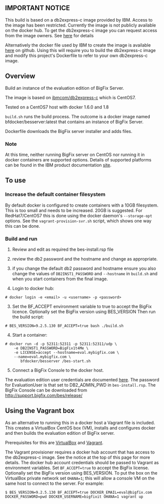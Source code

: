## IMPORTANT NOTICE
This build is based on a db2express-c image provided by IBM.
Access to the image has been restricted. Currently the image is not publicly available on the docker hub.
To get the db2express-c image you can request access from the image owners.
See [here](https://registry.hub.docker.com/u/ibmcom/db2express-c/) for details  

Alternatively the docker file used by IBM to create the image is available [here](https://github.com/IMC3ofC/db2express-c.docker) on github.  Using this will require you to build the db2express-c image and modify this project's Dockerfile to refer to your own db2express-c image.

## Overview

Build an instance of the evaluation edition of BigFix Server.

The image is based on [ibmcom/db2express-c](https://registry.hub.docker.com/u/ibmcom/db2express-c/) which is CentOS7.

Tested on a CentOS7 host with docker 1.6.0 and 1.8

`build.sh` runs the build process.  The outcome is a docker image named bfdocker/besserver:latest that contains an instance of BigFix Server.

Dockerfile downloads the BigFix server installer and adds files.

### Note
At this time, neither running BigFix server on CentOS nor running it in docker containers are supported options.  Details of supported platforms can be found in the IBM product documentation [site](http://www-01.ibm.com/support/docview.wss?rs=1015&uid=swg21684809).


## To use

### Increase the default container filesystem
By default docker is configured to create containers with a 10GB filesystem.  This is too small and needs to be increased.  20GB is suggested.  For RedHat7/CentOS7 this is done using the docker daemon's `--storage-opt` options.  See the `vagrant-provision-svr.sh` script, which shows one way this can be done.

### Build and run
1. Review and edit as required the bes-install.rsp file
  1. review the db2 password and the hostname and change as appropriate.
  2. if you change the default db2 password and hostname ensure you also change
the values of `DB2INST1_PASSWORD` and `--hostname` in `build.sh` and when you start
containers from the final image.

2.  Login to docker hub:
```
# docker login -e <email> -u <username> -p <password>
```
3. Set the BF_ACCEPT environment variable to true to accept the BigFix licence. Optionally set the BigFix version using BES_VERSION Then run the build script:

  ```
  # BES_VERSION=9.2.5.130 BF_ACCEPT=true bash ./build.sh
  ```

4.  Start a container:

  ```
  # docker run -d -p 52311:52311 -p 52311:52311/udp \
      -e DB2INST1_PASSWORD=BigFix1t4Me \
      -e LICENSE=accept --hostname=eval.mybigfix.com \
      --name=eval.mybigfix.com \
	     bfdocker/besserver /bes-start.sh
  ```

5. Connect a BigFix Console to the docker host.  

  The evaluation edition user
credentials are documented [here](http://www-01.ibm.com/support/knowledgecenter/#!/SS63NW_9.2.0/com.ibm.tivoli.tem.doc_9.2/Platform/Adm/c_types_of_installation_evaluation.html).  The password for EvaluationUser is that set to
DB2_ADMIN_PWD in `bes-install.rsp`.
The BigFix Console can be downloaded from http://support.bigfix.com/bes/release/

## Using the Vagrant box
As an alternative to running this in a docker host a Vagrant file is included.
This creates a VirtualBox CentOS box (VM), installs and configures docker and then builds the evaluation edition of BigFix server.

Prerequisites for this are [VirtualBox](https://www.virtualbox.org) and [Vagrant](https://www.vagrantup.com).

The Vagrant provisioner requires a docker hub account that has access to the db2express-c image.  See the notice at the top of this page for more details.  The docker hub account credentials should be passed to Vagrant as environment variables.  Set `BF_ACCEPT=true` to accept the BigFix license. Optionally set the BigFix version using BES_VERSION. To put the box on the VirtualBox private network set `OHANA=1`; this will allow a console VM on the same host to connect to the server.  For example:

```
$ BES_VERSION=9.2.5.130 BF_ACCEPT=true DOCKER_EMAIL=eval@bigfix.com DOCKER_PASSWORD=pwd DOCKER_USERNAME=bigfixit OHANA=1 vagrant up
```
